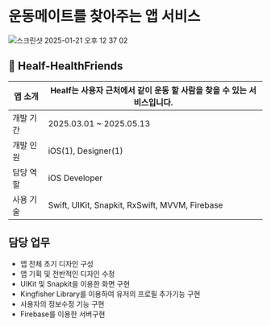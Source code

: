 
# 운동메이트를 찾아주는 앱 서비스
![스크린샷 2025-01-21 오후 12 37 02](https://github.com/user-attachments/assets/7b8851f9-a8ef-4b12-ba4e-d13388586206)

## 📎 Healf-HealthFriends

| 앱 소개 | Healf는 사용자 근처에서 같이 운동 할 사람을 찾을 수 있는 서비스입니다. |
| --- | --- |
| 개발 기간 | 2025.03.01 ~ 2025.05.13 |
| 개발 인원 | iOS(1), Designer(1) |
| 담당 역할 | iOS Developer |
| 사용 기술 | Swift, UIKit, Snapkit, RxSwift, MVVM, Firebase |

## 담당 업무

- 앱 전체 초기 디자인 구성
- 앱 기획 및 전반적인 디자인 수정
- UIKit 및 Snapkit을 이용한 화면 구현
- Kingfisher Library를 이용하여 유저의 프로필 추가기능 구현
- 사용자의 정보수정 기능 구현
- Firebase를 이용한 서버구현
